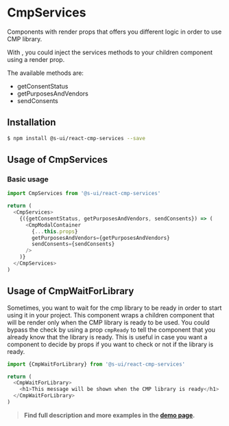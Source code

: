 # CmpServices

Components with render props that offers you different logic in order to use CMP library.

With <CmpServices>, you could inject the services methods to your children component using a render prop.

The available methods are:
- getConsentStatus
- getPurposesAndVendors
- sendConsents

## Installation

```sh
$ npm install @s-ui/react-cmp-services --save
```

## Usage of CmpServices

### Basic usage
```js
import CmpServices from '@s-ui/react-cmp-services'

return (
  <CmpServices>
    {({getConsentStatus, getPurposesAndVendors, sendConsents}) => (
      <CmpModalContainer
        {...this.props}
        getPurposesAndVendors={getPurposesAndVendors}
        sendConsents={sendConsents}
      />
    )}
  </CmpServices>
)
```

## Usage of CmpWaitForLibrary

Sometimes, you want to wait for the cmp library to be ready in order to start using it in your project. This component wraps a children component that will be render only when the CMP library is ready to be used. You could bypass the check by using a prop `cmpReady` to tell the component that you already know that the library is ready. This is useful in case you want a component to decide by props if you want to check or not if the library is ready.

```js
import {CmpWaitForLibrary} from '@s-ui/react-cmp-services'

return (
  <CmpWaitForLibrary>
    <h1>This message will be shown when the CMP library is ready</h1>
  </CmpWaitForLibrary>
)
```

> **Find full description and more examples in the [demo page](http://sui-components.now.sh/workbench/cmp/services/demo).**